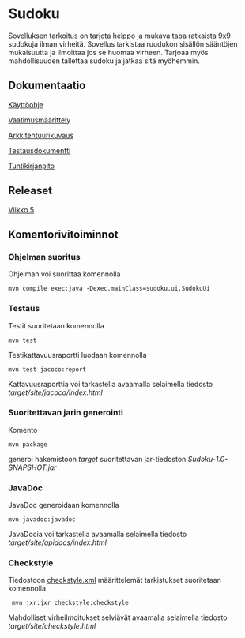 # Sudoku

Sovelluksen tarkoitus on tarjota helppo ja mukava tapa ratkaista 9x9 sudokuja ilman virheitä. Sovellus tarkistaa ruudukon sisällön sääntöjen mukaisuutta ja ilmoittaa jos se huomaa virheen.
Tarjoaa myös mahdollisuuden tallettaa sudoku ja jatkaa sitä myöhemmin.

## Dokumentaatio


[Käyttöohje](https://github.com/Sieluton/ot-harjoitustyo/blob/master/Sudoku/dokumentaatio/kayttoohje.md)

[Vaatimusmäärittely](https://github.com/Sieluton/ot-harjoitustyo/blob/master/Sudoku/dokumentaatio/vaatimusmaarittely.md)

[Arkkitehtuurikuvaus](https://github.com/Sieluton/ot-harjoitustyo/blob/master/Sudoku/dokumentaatio/arkkitehtuuri.md)

[Testausdokumentti](https://github.com/Sieluton/ot-harjoitustyo/blob/master/Sudoku/dokumentaatio/testausdokumentti.md)

[Tuntikirjanpito](https://github.com/Sieluton/ot-harjoitustyo/blob/master/Sudoku/dokumentaatio/tuntikirjanpito.md)


## Releaset

[Viikko 5](https://github.com/Sieluton/ot-harjoitustyo/releases/tag/viikko5)

## Komentorivitoiminnot

### Ohjelman suoritus

Ohjelman voi suorittaa komennolla

```
mvn compile exec:java -Dexec.mainClass=sudoku.ui.SudokuUi
```

### Testaus

Testit suoritetaan komennolla

```
mvn test
```

Testikattavuusraportti luodaan komennolla

```
mvn test jacoco:report
```

Kattavuusraporttia voi tarkastella avaamalla selaimella tiedosto _target/site/jacoco/index.html_

### Suoritettavan jarin generointi

Komento

```
mvn package
```

generoi hakemistoon _target_ suoritettavan jar-tiedoston _Sudoku-1.0-SNAPSHOT.jar_

### JavaDoc

JavaDoc generoidaan komennolla

```
mvn javadoc:javadoc
```

JavaDocia voi tarkastella avaamalla selaimella tiedosto _target/site/apidocs/index.html_

### Checkstyle

Tiedostoon [checkstyle.xml](https://github.com/mluukkai/OtmTodoApp/blob/master/checkstyle.xml) määrittelemät tarkistukset suoritetaan komennolla

```
 mvn jxr:jxr checkstyle:checkstyle
```

Mahdolliset virheilmoitukset selviävät avaamalla selaimella tiedosto _target/site/checkstyle.html_